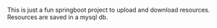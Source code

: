 This is just a fun springboot project to upload and download resources. Resources are saved in a mysql db.
